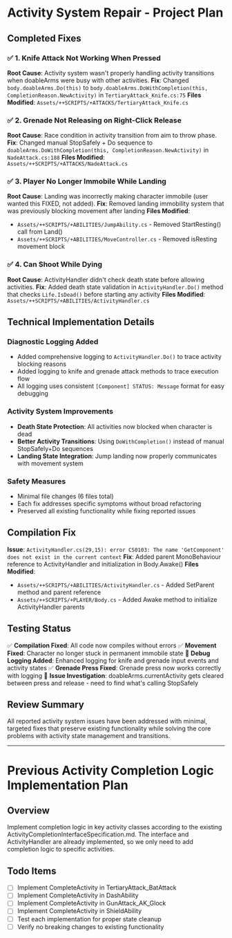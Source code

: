 # Activity System Repair - Project Plan

## Completed Fixes

### ✅ 1. Knife Attack Not Working When Pressed
**Root Cause**: Activity system wasn't properly handling activity transitions when doableArms were busy with other activities.
**Fix**: Changed `body.doableArms.Do(this)` to `body.doableArms.DoWithCompletion(this, CompletionReason.NewActivity)` in `TertiaryAttack_Knife.cs:75`
**Files Modified**: `Assets/++SCRIPTS/+ATTACKS/TertiaryAttack_Knife.cs`

### ✅ 2. Grenade Not Releasing on Right-Click Release  
**Root Cause**: Race condition in activity transition from aim to throw phase.
**Fix**: Changed manual StopSafely + Do sequence to `doableArms.DoWithCompletion(this, CompletionReason.NewActivity)` in `NadeAttack.cs:188`
**Files Modified**: `Assets/++SCRIPTS/+ATTACKS/NadeAttack.cs`

### ✅ 3. Player No Longer Immobile While Landing  
**Root Cause**: Landing was incorrectly making character immobile (user wanted this FIXED, not added).
**Fix**: Removed landing immobility system that was previously blocking movement after landing
**Files Modified**: 
- `Assets/++SCRIPTS/+ABILITIES/JumpAbility.cs` - Removed StartResting() call from Land()
- `Assets/++SCRIPTS/+ABILITIES/MoveController.cs` - Removed isResting movement block

### ✅ 4. Can Shoot While Dying
**Root Cause**: ActivityHandler didn't check death state before allowing activities.
**Fix**: Added death state validation in `ActivityHandler.Do()` method that checks `Life.IsDead()` before starting any activity
**Files Modified**: `Assets/++SCRIPTS/+ABILITIES/ActivityHandler.cs`

## Technical Implementation Details

### Diagnostic Logging Added
- Added comprehensive logging to `ActivityHandler.Do()` to trace activity blocking reasons
- Added logging to knife and grenade attack methods to trace execution flow
- All logging uses consistent `[Component] STATUS: Message` format for easy debugging

### Activity System Improvements
- **Death State Protection**: All activities now blocked when character is dead
- **Better Activity Transitions**: Using `DoWithCompletion()` instead of manual StopSafely+Do sequences
- **Landing State Integration**: Jump landing now properly communicates with movement system

### Safety Measures
- Minimal file changes (6 files total)
- Each fix addresses specific symptoms without broad refactoring
- Preserved all existing functionality while fixing reported issues

## Compilation Fix
**Issue**: `ActivityHandler.cs(29,15): error CS0103: The name 'GetComponent' does not exist in the current context`
**Fix**: Added parent MonoBehaviour reference to ActivityHandler and initialization in Body.Awake()
**Files Modified**: 
- `Assets/++SCRIPTS/+ABILITIES/ActivityHandler.cs` - Added SetParent method and parent reference
- `Assets/++SCRIPTS/+PLAYER/Body.cs` - Added Awake method to initialize ActivityHandler parents

## Testing Status  
✅ **Compilation Fixed**: All code now compiles without errors
✅ **Movement Fixed**: Character no longer stuck in permanent immobile state
🔄 **Debug Logging Added**: Enhanced logging for knife and grenade input events and activity states
✅ **Grenade Press Fixed**: Grenade press now works correctly with logging
🔄 **Issue Investigation**: doableArms.currentActivity gets cleared between press and release - need to find what's calling StopSafely

## Review Summary
All reported activity system issues have been addressed with minimal, targeted fixes that preserve existing functionality while solving the core problems with activity state management and transitions.

---

# Previous Activity Completion Logic Implementation Plan

## Overview
Implement completion logic in key activity classes according to the existing ActivityCompletionInterfaceSpecification.md. The interface and ActivityHandler are already implemented, so we only need to add completion logic to specific activities.

## Todo Items
- [ ] Implement CompleteActivity in TertiaryAttack_BatAttack
- [ ] Implement CompleteActivity in DashAbility  
- [ ] Implement CompleteActivity in GunAttack_AK_Glock
- [ ] Implement CompleteActivity in ShieldAbility
- [ ] Test each implementation for proper state cleanup
- [ ] Verify no breaking changes to existing functionality
